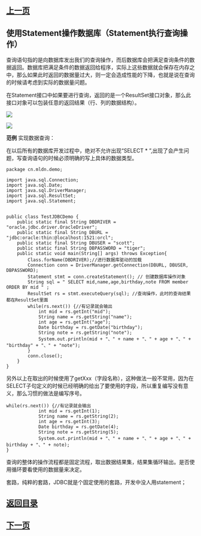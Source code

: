 ## [上一页](course122)
##  使用Statement操作数据库（Statement执行查询操作）

查询语句指的是向数据库发出我们的查询操作，而后数据库会把满足查询条件的数据返回。数据库把满足条件的数据返回给程序，实际上这些数据就会保存在内存之中，那么如果此时返回的数据量过大，则一定会造成性能的下降，也就是说在查询的时候请考虑到实际的数据量问题。

在Statement接口中如果要进行查询，返回的是一个ResultSet接口对象，那么此接口对象可以包装任意的返回结果（行、列的数据结构）。

![](https://s1.ax1x.com/2018/02/11/9GrLZt.png)

![](https://s1.ax1x.com/2018/02/11/9Gs9Mj.png)

**范例** 实现数据查询：

 在以后所有的数据库开发过程中，绝对不允许出现“SELECT * ”,出现了会产生问题，写查询语句的时候必须明确的写上具体的数据类型。

	package cn.mldn.demo;
	
	import java.sql.Connection;
	import java.sql.Date;
	import java.sql.DriverManager;
	import java.sql.ResultSet;
	import java.sql.Statement;
	
	
	public class TestJDBCDemo {
		public static final String DBDRIVER = "oracle.jdbc.driver.OracleDriver";
		public static final String DBURL = "jdbc:oracle:thin:@localhost:1521:orcl";
		public static final String DBUSER = "scott";
		public static final String DBPASSWORD = "tiger";
		public static void main(String[] args) throws Exception{
			Class.forName(DBDRIVER);//进行数据库驱动的加载
			Connection conn = DriverManager.getConnection(DBURL, DBUSER, DBPASSWORD);
			Statement stmt = conn.createStatement(); // 创建数据库操作对象
			String sql = " SELECT mid,name,age,birthday,note FROM member ORDER BY mid " ;
			ResultSet rs = stmt.executeQuery(sql); //查询操作，此时的查询结果都在ResultSet里面
			while(rs.next()) {//有记录就会输出
				int mid = rs.getInt("mid");
				String name = rs.getString("name");
				int age = rs.getInt("age");
				Date birthday = rs.getDate("birthday");
				String note = rs.getString("note");
				System.out.println(mid + "、" + name + "、" + age + "、" + "birthday" + "、" + "note");
			}
			conn.close();
		}
	}

另外以上在取出的时候使用了getXxx（字段名称），这种做法一般不常用，因为在SELECT子句定义的时候已经明确的给出了要使用的字段，所以重复编写没有意义，那么习惯的做法是编写序号。

	while(rs.next()) {//有记录就会输出
				int mid = rs.getInt(1);
				String name = rs.getString(2);
				int age = rs.getInt(3);
				Date birthday = rs.getDate(4);
				String note = rs.getString(5);
				System.out.println(mid + "、" + name + "、" + age + "、" + birthday + "、" + note);
	}

查询的整体的操作流程都是固定流程，取出数据结果集，结果集循环输出。是否使用循环要看使用的数据量来决定。

套路，纯粹的套路，JDBC就是个固定使用的套路，开发中没人用statement；



## [返回目录](https://wuchengcheng110120.github.io/aliyunjava3/list)
## [下一页](course124)
